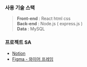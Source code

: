 ### 사용 기술 스택

>**Front-end** : React html css <br>
>**Back-end** : Node.js ( express.js ) <br>
>**Data** : MySQL

### 프로젝트 SA
- [Notion](https://www.notion.so/suhyunyoo/PUIS_Project-08cc9a1bc925426384bd6d97c6229a59)
- [Figma - 와이어 프레임](https://www.figma.com/file/7yhHhgdGIKCiHa6WlH8xQq/%EC%99%80%EC%9D%B4%EC%96%B4%ED%94%84%EB%A0%88%EC%9E%84?node-id=0%3A1&t=pFSzGMY1heAmcrAL-1)
